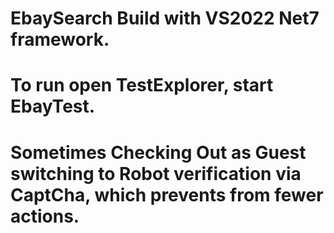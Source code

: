 # EbaySearch Build with VS2022 Net7 framework.
# To run open TestExplorer, start EbayTest.
# Sometimes Checking Out as Guest switching to Robot verification via  CaptCha, which prevents from fewer actions.

            
